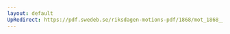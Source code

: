 ```yaml
---
layout: default
UpRedirect: https://pdf.swedeb.se/riksdagen-motions-pdf/1868/mot_1868__ak__00017/mot_1868__ak__00017_001.pdf
---
```

